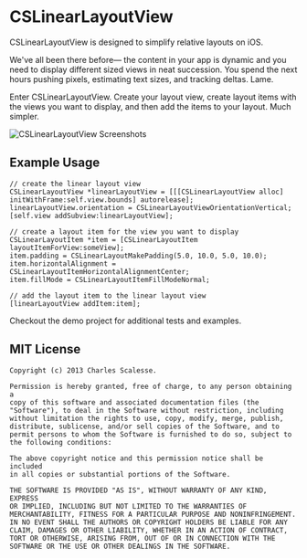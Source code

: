 CSLinearLayoutView
=============

CSLinearLayoutView is designed to simplify relative layouts on iOS. 

We've all been there before— the content in your app is dynamic and you need to display different sized views in neat succession. You spend the next hours pushing pixels, estimating text sizes, and tracking deltas. Lame.

Enter CSLinearLayoutView. Create your layout view, create layout items with the views you want to display, and then add the items to your layout. Much simpler.

![CSLinearLayoutView Screenshots](http://i.imgur.com/N7419xg.jpg)

Example Usage
---------
	// create the linear layout view
	CSLinearLayoutView *linearLayoutView = [[[CSLinearLayoutView alloc] initWithFrame:self.view.bounds] autorelease];
    linearLayoutView.orientation = CSLinearLayoutViewOrientationVertical;
    [self.view addSubview:linearLayoutView];
    
    // create a layout item for the view you want to display
    CSLinearLayoutItem *item = [CSLinearLayoutItem layoutItemForView:someView];
    item.padding = CSLinearLayoutMakePadding(5.0, 10.0, 5.0, 10.0);
    item.horizontalAlignment = CSLinearLayoutItemHorizontalAlignmentCenter;
    item.fillMode = CSLinearLayoutItemFillModeNormal;
    
    // add the layout item to the linear layout view
    [linearLayoutView addItem:item];

Checkout the demo project for additional tests and examples.

MIT License
-----------
    Copyright (c) 2013 Charles Scalesse.

    Permission is hereby granted, free of charge, to any person obtaining a
    copy of this software and associated documentation files (the
    "Software"), to deal in the Software without restriction, including
    without limitation the rights to use, copy, modify, merge, publish,
    distribute, sublicense, and/or sell copies of the Software, and to
    permit persons to whom the Software is furnished to do so, subject to
    the following conditions:

    The above copyright notice and this permission notice shall be included
    in all copies or substantial portions of the Software.

    THE SOFTWARE IS PROVIDED "AS IS", WITHOUT WARRANTY OF ANY KIND, EXPRESS
    OR IMPLIED, INCLUDING BUT NOT LIMITED TO THE WARRANTIES OF
    MERCHANTABILITY, FITNESS FOR A PARTICULAR PURPOSE AND NONINFRINGEMENT.
    IN NO EVENT SHALL THE AUTHORS OR COPYRIGHT HOLDERS BE LIABLE FOR ANY
    CLAIM, DAMAGES OR OTHER LIABILITY, WHETHER IN AN ACTION OF CONTRACT,
    TORT OR OTHERWISE, ARISING FROM, OUT OF OR IN CONNECTION WITH THE
    SOFTWARE OR THE USE OR OTHER DEALINGS IN THE SOFTWARE.